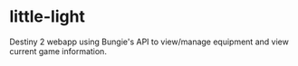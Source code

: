 # little-light
Destiny 2 webapp using Bungie's API to view/manage equipment and view current game information.
